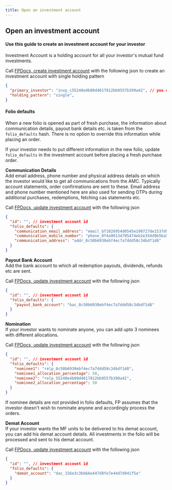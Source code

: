 ```yaml
---
title: Open an investment account
---
```


## Open an investment account
#### Use this guide to create an investment account for your investor

Investment Account is a holding account for all your investor's mutual fund investments.

Call [FPDocs, create investment account](https://fintechprimitives.com/docs/api/#create-an-mf-investment-account) with the following json to create an investment account with single holding pattern

```json
{
  "primary_investor": "invp_c55240e4b09d4617812bb9557b399a42", // you can use individual or non-individual investor profile
  "holding_pattern": "single",
}
```

#### Folio defaults

When a new folio is opened as part of fresh purchase, the information about communication details, payout bank details etc. is taken from the `folio_defaults` hash. There is no option to override this information while placing an order.

If your investor needs to put different information in the new folio, update `folio_defaults` in the investment account before placing a fresh purchase order.

**Communication Details**  
Add email address, phone number and physical address details on which the investor would like to get all communications from the AMC. Typically account statements, order confirmations are sent to these. Email address and phone number mentioned here are also used for sending OTPs during additional purchases, redemptions, fetching cas statements etc.  

Call [FPDocs, update investment account](https://fintechprimitives.com/docs/api/#update-an-mf-investment-account) with the following json

```json
{
  "id": "", // investment account id
  "folio_defaults": {
    "communication_email_address": "email_bf1026954d0545e190727de1537d9e66",
    "communication_mobile_number": "phone_0f4a90134705474eb2e354d9b5ba5f56",
    "communication_address": "addr_8c50b6930ebf4ec7a7ddd58c34bdf1d8"
  }
}
```

**Payout Bank Account**  
Add the bank account to which all redemption payouts, dividends, refunds etc are sent.  

Call [FPDocs, update investment account](https://fintechprimitives.com/docs/api/#update-an-mf-investment-account) with the following json

```json
{
  "id": "", // investment account id
  "folio_defaults": {
    "payout_bank_account": "bac_8c50b6930ebf4ec7a7ddd58c34bdf1d8"
  }
}
```

**Nomination**  
If your investor wants to nominate anyone, you can add upto 3 nominees with different allocations.

Call [FPDocs, update investment account](https://fintechprimitives.com/docs/api/#update-an-mf-investment-account) with the following json

```json
{
  "id": "", // investment account id
  "folio_defaults": {
    "nominee1": "relp_8c50b6930ebf4ec7a7ddd58c34bdf1d8",
    "nominee1_allocation_percentage": 50,
    "nominee2": "relp_55240e4b09d4617812bb9557b399a42",
    "nominee2_allocation_percentage": 50
  }
}
```

If nominee details are not provided in folio defaults, FP assumes that the investor doesn't wish to nominate anyone and accordingly process the orders.

**Demat Account**  
If your investor wants the MF units to be delivered to his demat account, you can add his demat account details. All investments in the folio will be processed and sent to his demat account.

Call [FPDocs, update investment account](https://fintechprimitives.com/docs/api/#update-an-mf-investment-account) with the following json

```json
{
  "id": "", // investment account id
  "folio_defaults": {
    "demat_account": "dac_156e3c3bb66e447d8fe7e44d7d941f5a"
  }
}
```